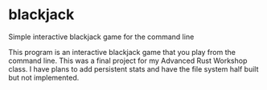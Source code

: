 # blackjack
Simple interactive blackjack game for the command line

This program is an interactive blackjack game that you play from the command line. This was a final project for my Advanced Rust Workshop class. I have plans to add persistent
stats and have the file system half built but not implemented. 
